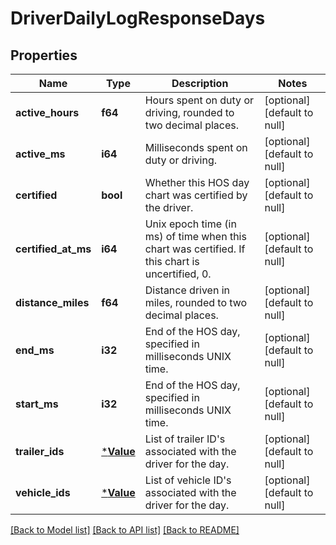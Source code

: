 # DriverDailyLogResponseDays

## Properties
Name | Type | Description | Notes
------------ | ------------- | ------------- | -------------
**active_hours** | **f64** | Hours spent on duty or driving, rounded to two decimal places. | [optional] [default to null]
**active_ms** | **i64** | Milliseconds spent on duty or driving. | [optional] [default to null]
**certified** | **bool** | Whether this HOS day chart was certified by the driver. | [optional] [default to null]
**certified_at_ms** | **i64** | Unix epoch time (in ms) of time when this chart was certified. If this chart is uncertified, 0. | [optional] [default to null]
**distance_miles** | **f64** | Distance driven in miles, rounded to two decimal places. | [optional] [default to null]
**end_ms** | **i32** | End of the HOS day, specified in milliseconds UNIX time. | [optional] [default to null]
**start_ms** | **i32** | End of the HOS day, specified in milliseconds UNIX time. | [optional] [default to null]
**trailer_ids** | [***Value**](Value.md) | List of trailer ID&#39;s associated with the driver for the day. | [optional] [default to null]
**vehicle_ids** | [***Value**](Value.md) | List of vehicle ID&#39;s associated with the driver for the day. | [optional] [default to null]

[[Back to Model list]](../README.md#documentation-for-models) [[Back to API list]](../README.md#documentation-for-api-endpoints) [[Back to README]](../README.md)


